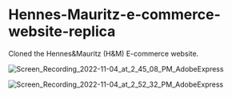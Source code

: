 # Hennes-Mauritz-e-commerce-website-replica
Cloned the Hennes&amp;Mauritz (H&amp;M) E-commerce website.



![Screen_Recording_2022-11-04_at_2_45_08_PM_AdobeExpress](https://user-images.githubusercontent.com/116561688/199944081-99c4bf3e-4aa5-4cd5-8d8f-746c8178956b.gif)



![Screen_Recording_2022-11-04_at_2_52_32_PM_AdobeExpress](https://user-images.githubusercontent.com/116561688/199945395-a70f6dfd-a526-4759-8307-e18f8ac50f8d.gif)


